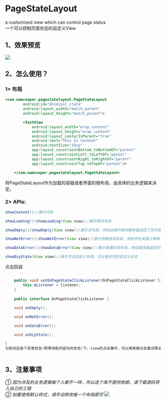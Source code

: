 # PageStateLayout
a customized view which can control page status</br>
一个可以控制页面状态的自定义View
## 1、效果预览
<img src='http://img.ksban.cn/PageStateLayout01.gif'/><br/> 
## 2、怎么使用？
### 1> 布局
```xml
<com.namcooper.pagestatelayout.PageStateLayout
        android:id="@+id/psl_state"
        android:layout_width="match_parent"
        android:layout_height="match_parent">

        <TextView
            android:layout_width="wrap_content"
            android:layout_height="wrap_content"
            android:layout_centerInParent="true"
            android:text="This Is Content"
            android:textSize="16sp"
            app:layout_constraintBottom_toBottomOf="parent"
            app:layout_constraintLeft_toLeftOf="parent"
            app:layout_constraintRight_toRightOf="parent"
            app:layout_constraintTop_toTopOf="parent"/>

    </com.namcooper.pagestatelayout.PageStateLayout>
```
将PageStateLayout作为加载的容器或者界面的根布局，由具体的业务逻辑来决定。
### 2> APIs:
```java
showContent()//展示内容

showLoading()/showLoading(View view)//展示等待布局

showEmpty()/showEmpty(View view)//展示空布局，例如加载列表时服务器返回了空列表

showNetError()/showNetError(View view)//展示网络错误布局，例如手机未接入网络

showDataError()/showDataError(View view)//展示数据异常布局，例如服务器返回的数据格式与约定的不同

showDiyState(View view)//展示完全自定义布局，可以是任何的自定义状态

```
点击回调
```java

    public void setOnPageStateClickListener(OnPageStateClickListener listener) {
        this.mListener = listener;
    }
    
    public interface OnPageStateClickListener {
    
    void onEmpty();

    void onNetError();

    void onDataError();

    void onDiyState();

}
分别对应各个异常状态(除等待和内容外的状态)下，view的点击事件，可以用来做点击重试等业务逻辑
    
```
## 3、注意事项
*① 因为涉及的业务逻辑每个人都不一样，所以这个库不提供依赖，请下载源码导入自己的工程*<br/>
*② 如要使用默认样式，请手动修改每一个布局即可*
<img src='http://img.ksban.cn/PageStateLayout02.png'/>
